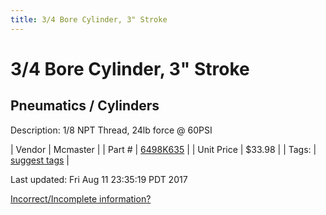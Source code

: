 ```yaml
---
title: 3/4 Bore Cylinder, 3" Stroke
---
```


# 3/4 Bore Cylinder, 3" Stroke
## Pneumatics / Cylinders
Description: 	1/8 NPT Thread, 24lb force @ 60PSI 

| Vendor | Mcmaster | 
| Part # | [6498K635](https://www.mcmaster.com/#6498K635) | 
| Unit Price | $33.98 | 
| Tags: | [suggest tags](https://docs.google.com/forms/d/e/1FAIpQLSeWyY8v3RgOty-MyWmh9U0iivNYN_molChYyS-0U-o-kOAv_g/viewform) | 

Last updated: Fri Aug 11 23:35:19 PDT 2017

 [Incorrect/Incomplete information?](https://docs.google.com/forms/d/e/1FAIpQLSeWyY8v3RgOty-MyWmh9U0iivNYN_molChYyS-0U-o-kOAv_g/viewform)